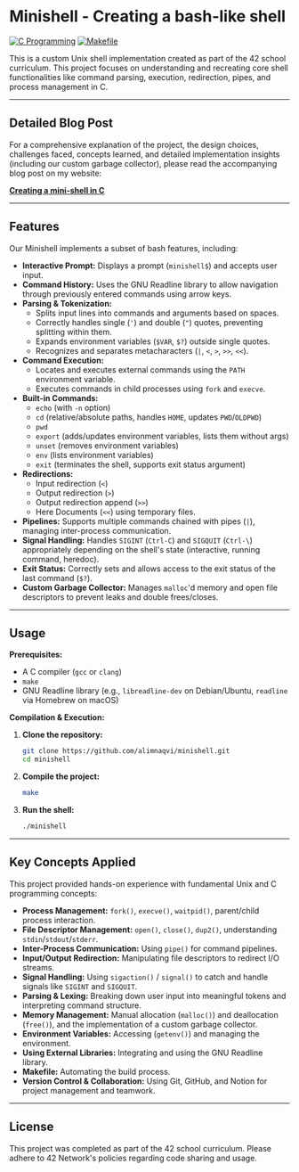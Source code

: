# Minishell - Creating a bash-like shell

[![C Programming](https://img.shields.io/badge/Language-C-blue.svg)](https://en.wikipedia.org/wiki/C_(programming_language))
[![Makefile](https://img.shields.io/badge/Build-Make-brightgreen.svg)](https://www.gnu.org/software/make/)
<!-- Add other badges if relevant, e.g., license, 42 badge -->

This is a custom Unix shell implementation created as part of the 42 school curriculum. This project focuses on understanding and recreating core shell functionalities like command parsing, execution, redirection, pipes, and process management in C.

---

## Detailed Blog Post

For a comprehensive explanation of the project, the design choices, challenges faced, concepts learned, and detailed implementation insights (including our custom garbage collector), please read the accompanying blog post on my website:

**[Creating a mini-shell in C](https://alimnaqvi.com/blog/minishell)**

---

## Features

Our Minishell implements a subset of bash features, including:

*   **Interactive Prompt:** Displays a prompt (`minishell$`) and accepts user input.
*   **Command History:** Uses the GNU Readline library to allow navigation through previously entered commands using arrow keys.
*   **Parsing & Tokenization:**
    *   Splits input lines into commands and arguments based on spaces.
    *   Correctly handles single (`'`) and double (`"`) quotes, preventing splitting within them.
    *   Expands environment variables (`$VAR`, `$?`) outside single quotes.
    *   Recognizes and separates metacharacters (`|`, `<`, `>`, `>>`, `<<`).
*   **Command Execution:**
    *   Locates and executes external commands using the `PATH` environment variable.
    *   Executes commands in child processes using `fork` and `execve`.
*   **Built-in Commands:**
    *   `echo` (with `-n` option)
    *   `cd` (relative/absolute paths, handles `HOME`, updates `PWD`/`OLDPWD`)
    *   `pwd`
    *   `export` (adds/updates environment variables, lists them without args)
    *   `unset` (removes environment variables)
    *   `env` (lists environment variables)
    *   `exit` (terminates the shell, supports exit status argument)
*   **Redirections:**
    *   Input redirection (`<`)
    *   Output redirection (`>`)
    *   Output redirection append (`>>`)
    *   Here Documents (`<<`) using temporary files.
*   **Pipelines:** Supports multiple commands chained with pipes (`|`), managing inter-process communication.
*   **Signal Handling:** Handles `SIGINT` (`Ctrl-C`) and `SIGQUIT` (`Ctrl-\`) appropriately depending on the shell's state (interactive, running command, heredoc).
*   **Exit Status:** Correctly sets and allows access to the exit status of the last command (`$?`).
*   **Custom Garbage Collector:** Manages `malloc`'d memory and open file descriptors to prevent leaks and double frees/closes.

---

## Usage

**Prerequisites:**

*   A C compiler (`gcc` or `clang`)
*   `make`
*   GNU Readline library (e.g., `libreadline-dev` on Debian/Ubuntu, `readline` via Homebrew on macOS)

**Compilation & Execution:**

1.  **Clone the repository:**
    ```bash
    git clone https://github.com/alimnaqvi/minishell.git
    cd minishell
    ```
2.  **Compile the project:**
    ```bash
    make
    ```
3.  **Run the shell:**
    ```bash
    ./minishell
    ```

---

## Key Concepts Applied

This project provided hands-on experience with fundamental Unix and C programming concepts:

*   **Process Management:** `fork()`, `execve()`, `waitpid()`, parent/child process interaction.
*   **File Descriptor Management:** `open()`, `close()`, `dup2()`, understanding `stdin`/`stdout`/`stderr`.
*   **Inter-Process Communication:** Using `pipe()` for command pipelines.
*   **Input/Output Redirection:** Manipulating file descriptors to redirect I/O streams.
*   **Signal Handling:** Using `sigaction()` / `signal()` to catch and handle signals like `SIGINT` and `SIGQUIT`.
*   **Parsing & Lexing:** Breaking down user input into meaningful tokens and interpreting command structure.
*   **Memory Management:** Manual allocation (`malloc()`) and deallocation (`free()`), and the implementation of a custom garbage collector.
*   **Environment Variables:** Accessing (`getenv()`) and managing the environment.
*   **Using External Libraries:** Integrating and using the GNU Readline library.
*   **Makefile:** Automating the build process.
*   **Version Control & Collaboration:** Using Git, GitHub, and Notion for project management and teamwork.

---

## License

This project was completed as part of the 42 school curriculum. Please adhere to 42 Network's policies regarding code sharing and usage.
